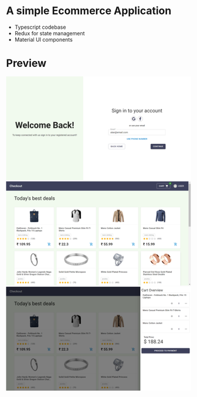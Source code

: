 # A simple Ecommerce Application

* Typescript codebase
* Redux for state management
* Material UI components 

# Preview
![./screenshots/login.png](./screenshots/login.png)
![./screenshots/home.png](./screenshots/home.png)
![./screenshots/cart.png](./screenshots/cart.png)
